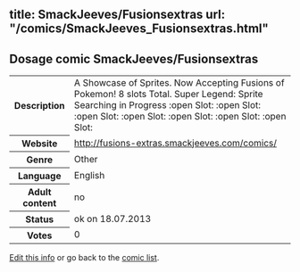 title: SmackJeeves/Fusionsextras
url: "/comics/SmackJeeves_Fusionsextras.html"
---
Dosage comic SmackJeeves/Fusionsextras
-----------------------------------------

<p id="msg"></p>
<script type="text/javascript">
if (window.location.search === '?edit_info_mail=sent_ok') {
  var elem = document.getElementById("msg");
  elem.innerHTML = 'Edited information sucessfully sent for review, which is usually done daily. Thanks!';
  elem.className = 'ok';
}
</script>
<table class="comicinfo">
<tr>
<th>Description</th><td>A Showcase of Sprites. Now Accepting Fusions of Pokemon! 8 slots Total. Super Legend: Sprite Searching in Progress :open Slot: :open Slot: :open Slot: :open Slot: :open Slot: :open Slot: :open Slot:</td>
</tr>
<tr>
<th>Website</th><td><a href="http://fusions-extras.smackjeeves.com/comics/">http://fusions-extras.smackjeeves.com/comics/</a></td>
</tr>
<tr>
<th>Genre</th><td>Other</td>
</tr>
<tr>
<th>Language</th><td>English</td>
</tr>
<tr>
<th>Adult content</th><td>no</td>
</tr>
<tr>
<th>Status</th><td>ok on 18.07.2013</td>
</tr>
<tr>
<th>Votes</th><td>0</td>
</tr>
</table>

[Edit this info](SmackJeeves_Fusionsextras_edit.html) or go back to the [comic list](../comic-index.html).

